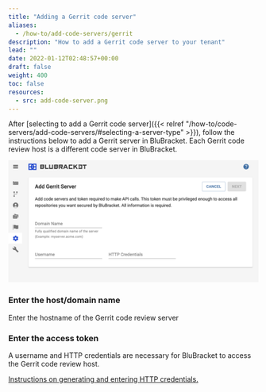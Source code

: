 ```yaml
---
title: "Adding a Gerrit code server"
aliases:
  - /how-to/add-code-servers/gerrit
description: "How to add a Gerrit code server to your tenant"
lead: ""
date: 2022-01-12T02:48:57+00:00
draft: false
weight: 400
toc: false
resources:
  - src: add-code-server.png
---
```


After [selecting to add a Gerrit code server]({{< relref "/how-to/code-servers/add-code-servers/#selecting-a-server-type" >}}), follow the instructions below to add a Gerrit server in BluBracket. Each Gerrit code review host is a different code server in BluBracket.

![Add Gerrit code server](add-code-server.png)

### Enter the host/domain name

Enter the hostname of the Gerrit code review server

### Enter the access token

A username and HTTP credentials are necessary for BluBracket to access the Gerrit code review host.

[Instructions on generating and entering HTTP credentials.](/how-to/code-servers/add-code-servers/gerrit/generate-pat/)

